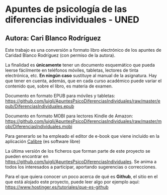 # Apuntes de psicología de las diferencias individuales - UNED
## Autora: Cari Blanco Rodríguez

Este trabajo es una conversión a formato libro electrónico de los apuntes de Caridad Blanco Rodríguez (con permiso de la autora).

La finalidad es **únicamente** tener un documento esquemático que pueda leerse fácilmente en teléfonos móviles, tabletas, lectores de tinta electrónica, etc. **En ningún caso** sustituye al manual de la asignatura. Hay que tener en cuenta, además, que en cada curso académico puede variar el contenido que, sobre el libro, es materia de examen.

Documento en formato EPUB para móviles y tabletas: <https://github.com/luigli/ApuntesPsicoDiferenciasIndividuales/raw/master/epub/DiferenciasIndividuales.epub>

Documento en formato MOBI para lectores Kindle de Amazon: <https://github.com/luigli/ApuntesPsicoDiferenciasIndividuales/raw/master/mobi/DiferenciasIndividuales.mobi>

Para generarlo se ha empleado el editor de e-book que viene incluído en la aplicación [Calibre](https://calibre-ebook.com/) (es software libre)

La última versión de los ficheros que forman parte de este proyecto se pueden encontrar en <https://github.com/luigli/ApuntesPsicoDiferenciasIndividuales>. Se anima a todos los interesados a participar, aportando sugerencias o correcciones.

Para el que quiera conocer un poco acerca de qué es **Github**, el sitio en el que está alojado este proyecto, puede leer algo por ejemplo aquí: <https://www.hostinger.es/tutoriales/que-es-github>
